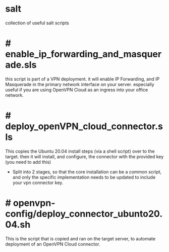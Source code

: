 # salt
collection of useful salt scripts

# # enable_ip_forwarding_and_masquerade.sls
this script is part of a VPN deployment.  it will enable IP Forwarding, and IP Masquerade in the primary network interface on your server.
especially useful if you are using OpenVPN Cloud as an ingress into your office network.

# # deploy_openVPN_cloud_connector.sls
This copies the Ubuntu 20.04 install steps (via a shell script) over to the target.
then it will install, and configure, the connector with the provided key (you need to add this)
* Split into 2 stages, so that the core installation can be a common script, and only the specific implementation needs to be updated to include your vpn connector key.

# # openvpn-config/deploy_connector_ubunto20.04.sh
This is the script that is copied and ran on the target server, to automate deployment of an OpenVPN Cloud connector.
